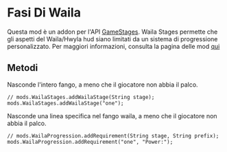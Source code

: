 # Fasi Di Waila

Questa mod è un addon per l'API [GameStages](https://minecraft.curseforge.com/projects/game-stages). Waila Stages permette che gli aspetti del Waila/Hwyla hud siano limitati da un sistema di progressione personalizzato. Per maggiori informazioni, consulta la pagina delle mod [qui](https://minecraft.curseforge.com/projects/waila-stages)

## Metodi

Nasconde l'intero fango, a meno che il giocatore non abbia il palco.

```zenscript
// mods.WailaStages.addWailaStage(String stage);
mods.WailaStages.addWailaStage("one");
```

Nasconde una linea specifica nel fango waila, a meno che il giocatore non abbia il palco.

```zenscript
// mods.WailaProgression.addRequirement(String stage, String prefix); 
mods.WailaProgression.addRequirement("one", "Power:"); 
```